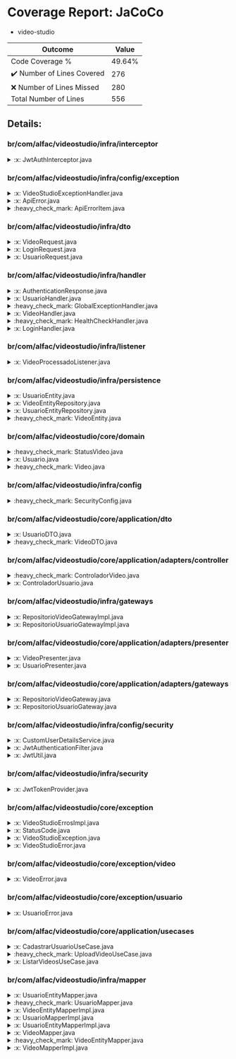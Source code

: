 
# Coverage Report: JaCoCo

* video-studio
      
      
| Outcome                 | Value                                                               |
|-------------------------|---------------------------------------------------------------------|
| Code Coverage %         | 49.64%               |
| :heavy_check_mark: Number of Lines Covered | 276    |
| :x: Number of Lines Missed  | 280     |
| Total Number of Lines   | 556     |


## Details:

    
### br/com/alfac/videostudio/infra/interceptor

<details>
    <summary>
:x: JwtAuthInterceptor.java
    </summary>

        
#### Lines Missed:
        
- Line #33
```
        } else {
```
</details>

    
### br/com/alfac/videostudio/infra/config/exception

<details>
    <summary>
:x: VideoStudioExceptionHandler.java
    </summary>

        
#### Lines Missed:
        
</details>

    

<details>
    <summary>
:x: ApiError.java
    </summary>

        
#### Lines Missed:
        
</details>

    

<details>
    <summary>
:heavy_check_mark: ApiErrorItem.java
    </summary>

        
#### All Lines Covered!
        
</details>

    
### br/com/alfac/videostudio/infra/dto

<details>
    <summary>
:x: VideoRequest.java
    </summary>

        
#### Lines Missed:
        
- Line #18
```
    }
```
</details>

    

<details>
    <summary>
:x: LoginRequest.java
    </summary>

        
#### Lines Missed:
        
- Line #24
```
    }
```
- Line #32
```
    }
```
</details>

    

<details>
    <summary>
:x: UsuarioRequest.java
    </summary>

        
#### Lines Missed:
        
- Line #29
```
    }
```
- Line #37
```
    }
```
- Line #45
```
    }
```
</details>

    
### br/com/alfac/videostudio/infra/handler

<details>
    <summary>
:x: AuthenticationResponse.java
    </summary>

        
#### Lines Missed:
        
- Line #8
```
    }
```
- Line #16
```
    }
```
</details>

    

<details>
    <summary>
:x: UsuarioHandler.java
    </summary>

        
#### Lines Missed:
        
</details>

    

<details>
    <summary>
:heavy_check_mark: GlobalExceptionHandler.java
    </summary>

        
#### All Lines Covered!
        
</details>

    

<details>
    <summary>
:x: VideoHandler.java
    </summary>

        
#### Lines Missed:
        
</details>

    

<details>
    <summary>
:heavy_check_mark: HealthCheckHandler.java
    </summary>

        
#### All Lines Covered!
        
</details>

    

<details>
    <summary>
:x: LoginHandler.java
    </summary>

        
#### Lines Missed:
        
- Line #64
```
        } catch (AuthenticationException e) {
```
- Line #66
```
        }
```
</details>

    
### br/com/alfac/videostudio/infra/listener

<details>
    <summary>
:x: VideoProcessadoListener.java
    </summary>

        
#### Lines Missed:
        
- Line #13
```
    }
```
</details>

    
### br/com/alfac/videostudio/infra/persistence

<details>
    <summary>
:x: UsuarioEntity.java
    </summary>

        
#### Lines Missed:
        
- Line #38
```
    }
```
- Line #46
```
    }
```
- Line #54
```
    }
```
- Line #62
```
    }
```
- Line #70
```
    }
```
- Line #78
```
    }
```
- Line #84
```
    }
```
</details>

    

<details>
    <summary>
:x: VideoEntityRepository.java
    </summary>

        
</details>

    

<details>
    <summary>
:x: UsuarioEntityRepository.java
    </summary>

        
</details>

    

<details>
    <summary>
:heavy_check_mark: VideoEntity.java
    </summary>

        
#### All Lines Covered!
        
</details>

    
### br/com/alfac/videostudio/core/domain

<details>
    <summary>
:heavy_check_mark: StatusVideo.java
    </summary>

        
#### All Lines Covered!
        
</details>

    

<details>
    <summary>
:x: Usuario.java
    </summary>

        
#### Lines Missed:
        
- Line #18
```
    }
```
- Line #26
```
    }
```
- Line #34
```
    }
```
- Line #42
```
    }
```
- Line #50
```
    }
```
</details>

    

<details>
    <summary>
:heavy_check_mark: Video.java
    </summary>

        
#### All Lines Covered!
        
</details>

    
### br/com/alfac/videostudio/infra/config

<details>
    <summary>
:heavy_check_mark: SecurityConfig.java
    </summary>

        
#### All Lines Covered!
        
</details>

    
### br/com/alfac/videostudio/core/application/dto

<details>
    <summary>
:x: UsuarioDTO.java
    </summary>

        
#### Lines Missed:
        
- Line #18
```
    }
```
- Line #26
```
    }
```
- Line #34
```
    }
```
</details>

    

<details>
    <summary>
:heavy_check_mark: VideoDTO.java
    </summary>

        
#### All Lines Covered!
        
</details>

    
### br/com/alfac/videostudio/core/application/adapters/controller

<details>
    <summary>
:heavy_check_mark: ControladorVideo.java
    </summary>

        
#### All Lines Covered!
        
</details>

    

<details>
    <summary>
:x: ControladorUsuario.java
    </summary>

        
#### Lines Missed:
        
</details>

    
### br/com/alfac/videostudio/infra/gateways

<details>
    <summary>
:x: RepositorioVideoGatewayImpl.java
    </summary>

        
#### Lines Missed:
        
- Line #42
```
        }
```
</details>

    

<details>
    <summary>
:x: RepositorioUsuarioGatewayImpl.java
    </summary>

        
#### Lines Missed:
        
</details>

    
### br/com/alfac/videostudio/core/application/adapters/presenter

<details>
    <summary>
:x: VideoPresenter.java
    </summary>

        
#### Lines Missed:
        
</details>

    

<details>
    <summary>
:x: UsuarioPresenter.java
    </summary>

        
#### Lines Missed:
        
</details>

    
### br/com/alfac/videostudio/core/application/adapters/gateways

<details>
    <summary>
:x: RepositorioVideoGateway.java
    </summary>

        
</details>

    

<details>
    <summary>
:x: RepositorioUsuarioGateway.java
    </summary>

        
</details>

    
### br/com/alfac/videostudio/infra/config/security

<details>
    <summary>
:x: CustomUserDetailsService.java
    </summary>

        
#### Lines Missed:
        
</details>

    

<details>
    <summary>
:x: JwtAuthenticationFilter.java
    </summary>

        
#### Lines Missed:
        
- Line #58
```
    }
```
</details>

    

<details>
    <summary>
:x: JwtUtil.java
    </summary>

        
#### Lines Missed:
        
- Line #39
```
                .parseClaimsJws(token)
```
- Line #58
```
                .signWith(secretKey)
```
- Line #59
```
                .compact();
```
</details>

    
### br/com/alfac/videostudio/infra/security

<details>
    <summary>
:x: JwtTokenProvider.java
    </summary>

        
#### Lines Missed:
        
- Line #24
```
                .sign(algorithm);
```
- Line #38
```
        } catch (Exception e) {
```
- Line #48
```
                .verify(token);
```
</details>

    
### br/com/alfac/videostudio/core/exception

<details>
    <summary>
:x: VideoStudioErrosImpl.java
    </summary>

        
#### Lines Missed:
        
- Line #15
```
    }
```
</details>

    

<details>
    <summary>
:x: StatusCode.java
    </summary>

        
#### Lines Missed:
        
</details>

    

<details>
    <summary>
:x: VideoStudioException.java
    </summary>

        
#### Lines Missed:
        
- Line #14
```
    }
```
- Line #26
```
    }
```
- Line #31
```
    }
```
- Line #38
```
    }
```
- Line #44
```
    }
```
- Line #50
```
    }
```
</details>

    

<details>
    <summary>
:x: VideoStudioError.java
    </summary>

        
</details>

    
### br/com/alfac/videostudio/core/exception/video

<details>
    <summary>
:x: VideoError.java
    </summary>

        
#### Lines Missed:
        
- Line #18
```
    }
```
</details>

    
### br/com/alfac/videostudio/core/exception/usuario

<details>
    <summary>
:x: UsuarioError.java
    </summary>

        
#### Lines Missed:
        
- Line #18
```
    }
```
- Line #22
```
    }
```
</details>

    
### br/com/alfac/videostudio/core/application/usecases

<details>
    <summary>
:x: CadastrarUsuarioUseCase.java
    </summary>

        
#### Lines Missed:
        
</details>

    

<details>
    <summary>
:heavy_check_mark: UploadVideoUseCase.java
    </summary>

        
#### All Lines Covered!
        
</details>

    

<details>
    <summary>
:x: ListarVideosUseCase.java
    </summary>

        
#### Lines Missed:
        
</details>

    
### br/com/alfac/videostudio/infra/mapper

<details>
    <summary>
:x: UsuarioEntityMapper.java
    </summary>

        
#### Lines Missed:
        
</details>

    

<details>
    <summary>
:heavy_check_mark: UsuarioMapper.java
    </summary>

        
#### All Lines Covered!
        
</details>

    

<details>
    <summary>
:x: VideoEntityMapperImpl.java
    </summary>

        
#### Lines Missed:
        
</details>

    

<details>
    <summary>
:x: UsuarioMapperImpl.java
    </summary>

        
#### Lines Missed:
        
</details>

    

<details>
    <summary>
:x: UsuarioEntityMapperImpl.java
    </summary>

        
#### Lines Missed:
        
</details>

    

<details>
    <summary>
:x: VideoMapper.java
    </summary>

        
#### Lines Missed:
        
</details>

    

<details>
    <summary>
:heavy_check_mark: VideoEntityMapper.java
    </summary>

        
#### All Lines Covered!
        
</details>

    

<details>
    <summary>
:x: VideoMapperImpl.java
    </summary>

        
#### Lines Missed:
        
</details>

    
